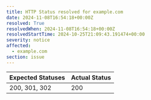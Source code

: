 ```yaml
---
title: HTTP Status resolved for example.com
date: 2024-11-08T16:54:18+00:00Z
resolved: True
resolvedWhen: 2024-11-08T16:54:18+00:00Z
resolvedStartTime: 2024-10-25T21:09:43.191474+00:00
severity: notice
affected:
  - example.com
section: issue
---
```


| Expected Statuses | Actual Status  |
|-------------------|----------------|
| 200, 301, 302 | 200 |
